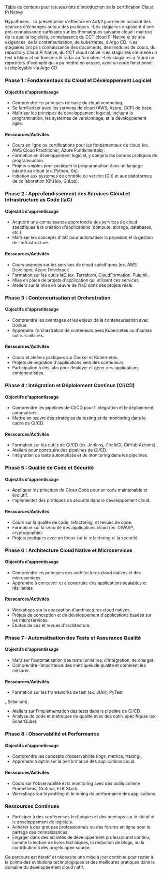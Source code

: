 Table de contenu pour les sessions d'introduction de la certification Cloud Pi Native

Hypothèses :
La présentation s'effectue en 4x1/2 journée en incluant des séances d'échanges autour des pratiques.
-Les stagiaires disposent d'une pré-connaissance suffisante sur les thématiques suivante cloud : maitrise de la qualité logicielle, connaissance du CCT cloud Pi Native et de ses exigences, de la conteneurisation, de kubernetes, d'Argo CD.
-Les stagiaires ont pris connaissance des documents, des modules de cours, du repository Cloud Pi Native, du CCT cloud native
-Les stagiaires ont mené un test à blanc et on transmis le radar au formateur
-Les stagiaires a fourni un repository d'exemple qui a pu mettre en oeuvre, avec un code fonctionnel et déployable via Argo CD.

### Phase 1 : Fondamentaux du Cloud et Développement Logiciel

#### Objectifs d'apprentissage

- Comprendre les principes de base du cloud computing.
- Se familiariser avec les services de cloud (AWS, Azure, GCP) de base.
- Maîtriser les principes de développement logiciel, incluant la programmation, les systèmes de versionnage, et le développement agile.

#### Ressources/Activités

- Cours en ligne ou certifications pour les fondamentaux du cloud (ex. AWS Cloud Practitioner, Azure Fundamentals).
- Formation en développement logiciel, y compris les bonnes pratiques de programmation.
- Projets simples pour pratiquer la programmation dans un langage adapté au cloud (ex. Python, Go).
- Initiation aux systèmes de contrôle de version (Git) et aux plateformes de collaboration (GitHub, GitLab).

### Phase 2 : Approfondissement des Services Cloud et Infrastructure as Code (IaC)

#### Objectifs d'apprentissage

- Acquérir une connaissance approfondie des services de cloud spécifiques à la création d'applications (compute, storage, databases, etc.).
- Maîtriser les concepts d'IaC pour automatiser la provision et la gestion de l'infrastructure.

#### Ressources/Activités

- Cours avancés sur les services de cloud spécifiques (ex. AWS Developer, Azure Developer).
- Formation sur les outils IaC (ex. Terraform, CloudFormation, Pulumi).
- Mise en place de projets d'application qui utilisent ces services.
- Ateliers sur la mise en œuvre de l'IaC dans des projets réels.

### Phase 3 : Conteneurisation et Orchestration

#### Objectifs d'apprentissage

- Comprendre les avantages et les enjeux de la conteneurisation avec Docker.
- Apprendre l'orchestration de conteneurs avec Kubernetes ou d'autres outils similaires.

#### Ressources/Activités

- Cours et ateliers pratiques sur Docker et Kubernetes.
- Projets de migration d'applications vers des conteneurs.
- Participation à des labs pour déployer et gérer des applications conteneurisées.

### Phase 4 : Intégration et Déploiement Continus (CI/CD)

#### Objectifs d'apprentissage

- Comprendre les pipelines de CI/CD pour l'intégration et le déploiement automatisés.
- Mettre en œuvre des stratégies de testing et de monitoring dans le cadre de CI/CD.

#### Ressources/Activités

- Formation sur les outils de CI/CD (ex. Jenkins, CircleCI, GitHub Actions).
- Ateliers pour construire des pipelines de CI/CD.
- Intégration de tests automatisés et de monitoring dans les pipelines.

### Phase 5 : Qualité de Code et Sécurité

#### Objectifs d'apprentissage

- Appliquer les principes de Clean Code pour un code maintenable et évolutif.
- Implémenter des pratiques de sécurité dans le développement cloud.

#### Ressources/Activités

- Cours sur la qualité de code, refactoring, et revues de code.
- Formation sur la sécurité des applications cloud (ex. OWASP, cryptographie).
- Projets pratiques avec un focus sur le refactoring et la sécurité.

### Phase 6 : Architecture Cloud Native et Microservices

#### Objectifs d'apprentissage

- Comprendre les principes des architectures cloud natives et des microservices.
- Apprendre à concevoir et à construire des applications scalables et résilientes.

#### Ressources/Activités

- Workshops sur la conception d'architectures cloud natives.
- Projets de conception et de développement d'applications basées sur les microservices.
- Études de cas et revues d'architecture.

### Phase 7 : Automatisation des Tests et Assurance Qualité

#### Objectifs d'apprentissage

- Maîtriser l'automatisation des tests (unitaires, d'intégration, de charge).
- Comprendre l'importance des métriques de qualité et comment les mesurer.

#### Ressources/Activités

- Formation sur les frameworks de test (ex. JUnit, PyTest

, Selenium).

- Ateliers sur l'implémentation des tests dans le pipeline de CI/CD.
- Analyse de code et métriques de qualité avec des outils spécifiques (ex. SonarQube).

### Phase 8 : Observabilité et Performance

#### Objectifs d'apprentissage

- Comprendre les concepts d'observabilité (logs, metrics, tracing).
- Apprendre à optimiser la performance des applications cloud.

#### Ressources/Activités

- Cours sur l'observabilité et la monitoring avec des outils comme Prometheus, Grafana, ELK Stack.
- Workshops sur le profiling et le tuning de performance des applications.

### Ressources Continues

- Participer à des conférences techniques et des meetups sur le cloud et le développement de logiciels.
- Adhérer à des groupes professionnels ou des forums en ligne pour le partage des connaissances.
- Engager dans des activités de développement professionnel continu, comme la lecture de livres techniques, la rédaction de blogs, ou la contribution à des projets open source.

Ce parcours est itératif et nécessite une mise à jour continue pour rester à la pointe des évolutions technologiques et des meilleures pratiques dans le domaine du développement cloud natif.
